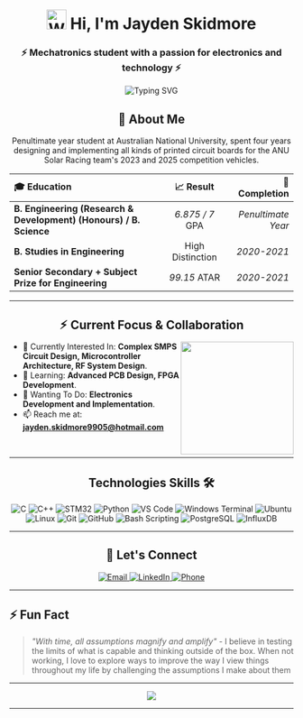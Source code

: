 <h1 align="center">
<img src="https://raw.githubusercontent.com/Tarikul-Islam-Anik/Animated-Fluent-Emojis/master/Emojis/Hand%20gestures/Waving%20Hand.png" alt="Waving Hand" width="35" height="35" /> Hi, I'm Jayden Skidmore</h1>

<h3 align="center">⚡ Mechatronics student with a passion for electronics and technology ⚡</h3>

<div align="center">
  <img src="https://readme-typing-svg.demolab.com?font=Fira+Code&size=22&duration=3000&pause=1000&center=true&vCenter=true&random=false&width=600&height=50&lines=Penultimate+Year+Research+and+Development;ANU+Solar+Racing+Engineer;Custom+Battery+Management+System;PCB+Design+%7C+Microcontroller+Development" alt="Typing SVG" />
</div>


<h2 align="center">🚀 About Me</h2>

<div align="center">
Penultimate year student at Australian National University, spent four years designing and implementing all kinds of printed circuit boards for the ANU Solar Racing team's 2023 and 2025 competition vehicles.


| 🎓 Education | 📈 Result | 🎉 Completion |
|:-------------|:------------:|---------:|
| **B. Engineering (Research & Development) (Honours) / B. Science** | *6.875 / 7* GPA | *Penultimate Year* |
| **B. Studies in Engineering** | High Distinction | *2020-2021* |
| **Senior Secondary + Subject Prize for Engineering** | *99.15* ATAR | *2020-2021* |

</div>




---

<h2 align="center"> ⚡︎ Current Focus & Collaboration</h2>

<img align="right" src="https://github.com/JaydenSkidmore/BatteryManagementSystem/raw/master/src/common/images/BMS.png" height="200em"  />

- 🔭 Currently Interested In: <b>Complex SMPS Circuit Design, Microcontroller Architecture, RF System Design</b>.
- 🌱 Learning: <b>Advanced PCB Design, FPGA Development</b>.
- 💬 Wanting To Do: <b>Electronics Development and Implementation</b>.
- 📫 Reach me at: <b><a target="_blank" href="mailto:jayden.skidmore9905+readme@hotmail.com">jayden.skidmore9905@hotmail.com</a></b>

<br>

---

<div align="center">
<h2>Technologies Skills 🛠️</h2>
	<img src="https://img.shields.io/badge/C/C++-%23323330.svg?style=for-the-badge&logo=cplusplus&logoColor=5599ff" alt="C">
  <img src="https://img.shields.io/badge/c++-%2300599C.svg?style=for-the-badge&logo=c%2B%2B&logoColor=white" alt="C++">
  <img src="https://img.shields.io/badge/STM32-4285F4?style=for-the-badge&logo=stmicroelectronics&logoColor=white" alt="STM32">
  <img src="https://img.shields.io/badge/python-3670A0?style=for-the-badge&logo=python&logoColor=ffdd54" alt="Python">
	<img src="https://img.shields.io/badge/VS_Code-%23007ACC.svg?style=for-the-badge&logo=visual-studio-code&logoColor=white" alt="VS Code">
	<img src="https://img.shields.io/badge/Windows%20Terminal-4D4D4D?style=for-the-badge&logo=windows-terminal&logoColor=white" alt="Windows Terminal">
	<img src="https://img.shields.io/badge/Ubuntu-%23E95420.svg?style=for-the-badge&logo=ubuntu&logoColor=white" alt="Ubuntu">
	<img src="https://img.shields.io/badge/Linux-%23FCC624.svg?style=for-the-badge&logo=linux&logoColor=black" alt="Linux">
 	<img src="https://img.shields.io/badge/Git-%23E84E31.svg?style=for-the-badge&logo=git&logoColor=white" alt="Git">
	<img src="https://img.shields.io/badge/GitHub-%23171717.svg?style=for-the-badge&logo=github&logoColor=white" alt="GitHub">
 	<img src="https://img.shields.io/badge/bash_script-%23121011.svg?style=for-the-badge&logo=gnu-bash&logoColor=white" alt="Bash Scripting">
  <img src="https://img.shields.io/badge/postgresql-4479A1.svg?style=for-the-badge&logo=postgresql&logoColor=white" alt="PostgreSQL">
  <img src="https://img.shields.io/badge/influxdb-5EE4E4.svg?style=for-the-badge&logo=influxdb&logoColor=white" alt="InfluxDB">

</div>


---


<div align="center">
	<h2>🤝 Let's Connect</h2>
	<a href="mailto:jayden.skidmore9905+readme@hotmail.com">
		<img src="https://img.shields.io/badge/Email-D14836?style=for-the-badge&logo=gmail&logoColor=white" alt="Email" />
	</a>
	<a href="https://linkedin.com/in/jayden-skidmore-3158802b8">
		<img src="https://img.shields.io/badge/🔗 linkedin-0077B5?style=for-the-badge&" alt="LinkedIn" />
	</a>
	<a href="tel:+61424326241">
		<img src="https://img.shields.io/badge/📞 (+61) 424 326 241-0077B5?style=for-the-badge&logoColor=white" alt="Phone" />
	</a>

</div>

---

## ⚡ Fun Fact

> *"With time, all assumptions magnify and amplify"* - I believe in testing the limits of what is capable and thinking outside of the box. When not working, I love to explore ways to improve the way I view things throughout my life by challenging the assumptions I make about them

---

<div align="center">
  <img src="https://raw.githubusercontent.com/Trilokia/Trilokia/379277808c61ef204768a61bbc5d25bc7798ccf1/bottom_header.svg" />
</div>

---
